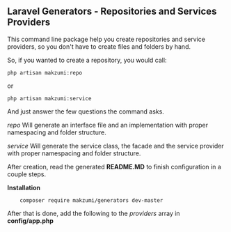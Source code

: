 **Laravel Generators - Repositories and Services Providers**
--

This command line package help you create repositories and service providers, so you don't have to create files and folders by hand.

So, if you wanted to create a repository, you would call:

    php artisan makzumi:repo

  or

    php artisan makzumi:service

And just answer the few questions the command asks.

*repo* Will generate an interface file and an implementation with proper namespacing and folder structure.

*service* Will generate the service class, the facade and the service provider with proper namespacing and folder structure.

After creation, read the generated **README.MD** to finish configuration in a couple steps.

**Installation**

		composer require makzumi/generators dev-master
		

After that is done, add the following to the *providers* array in **config/app.php**